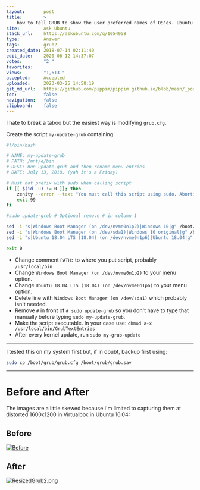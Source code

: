 ```yaml
---
layout:       post
title:        >
    how to tell GRUB to show the user preferred names of OS'es. Ubuntu 18.04
site:         Ask Ubuntu
stack_url:    https://askubuntu.com/q/1054958
type:         Answer
tags:         grub2
created_date: 2018-07-14 02:11:40
edit_date:    2020-06-12 14:37:07
votes:        "2 "
favorites:    
views:        "1,613 "
accepted:     Accepted
uploaded:     2023-03-25 14:58:19
git_md_url:   https://github.com/pippim/pippim.github.io/blob/main/_posts/2018/2018-07-14-how-to-tell-GRUB-to-show-the-user-preferred-names-of-OS_es.-Ubuntu-18.04.md
toc:          false
navigation:   false
clipboard:    false
---
```


I hate to break a taboo but the easiest way is modifying `grub.cfg`.

Create the script `my-update-grub` containing:



``` bash
#!/bin/bash

# NAME: my-update-grub
# PATH: /mnt/e/bin
# DESC: Run update-grub and then rename menu entries
# DATE: July 13, 2018. (yah it's a Friday)

# Must not prefix with sudo when calling script
if [[ $(id -u) != 0 ]]; then
    zenity --error --text "You must call this script using sudo. Aborting."
    exit 99
fi

#sudo update-grub # Optional remove # in column 1

sed -i "s|Windows Boot Manager (on /dev/nvme0n1p2)|Windows 10|g" /boot/grub/grub.cfg
sed -i "s|Windows Boot Manager (on /dev/sda1)|Windows 10 original|g" /boot/grub/grub.cfg
sed -i "s|Ubuntu 18.04 LTS (18.04) (on /dev/nvme0n1p6)|Ubuntu 18.04|g" /boot/grub/grub.cfg

exit 0
```

- Change comment `PATH:` to where you put script, probably `/usr/local/bin`
- Change `Windows Boot Manager (on /dev/nvme0n1p2)` to your menu option.
- Change `Ubuntu 18.04 LTS (18.04) (on /dev/nvme0n1p6)` to your menu option.
- Delete line with `Windows Boot Manager (on /dev/sda1)` which probably isn't needed.
- Remove `#` in front of `# sudo update-grub` so you don't have to type that manually before typing `sudo my-update-grub`.
- Make the script executable. In your case use: `chmod a+x /usr/local/bin/GrubTextEntries`
- After every kernel update, run `sudo my-grub-update`


----------


I tested this on my system first but, if in doubt, backup first using:

``` bash
sudo cp /boot/grub/grub.cfg /boot/grub/grub.sav
```


----------

# Before and After

The images are a little skewed because I'm limited to capturing them at distorted 1600x1200 in Virtualbox in Ubuntu 16.04:

## Before

[![Before][1]][1]

## After

[![ResizedGrub2.png][2]][2]


  [1]: https://i.stack.imgur.com/tpW3p.jpg
  [2]: https://i.stack.imgur.com/8AVdX.png
